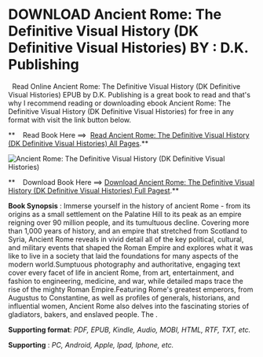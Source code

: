  **DOWNLOAD Ancient Rome: The Definitive Visual History (DK Definitive Visual Histories) BY : D.K. Publishing**
==============================================================================================================

  Read Online Ancient Rome: The Definitive Visual History (DK Definitive Visual Histories) EPUB by D.K. Publishing is a great book to read and that's why I recommend reading or downloading ebook Ancient Rome: The Definitive Visual History (DK Definitive Visual Histories) for free in any format with visit the link button below.

**    Read Book Here ==>  [Read Ancient Rome: The Definitive Visual History (DK Definitive Visual Histories) All Pages](https://goodreadbook.site/?book=0744069823).**

![Ancient Rome: The Definitive Visual History (DK Definitive Visual Histories)](https://i.gr-assets.com/images/S/compressed.photo.goodreads.com/books/1680590387l/61424025.jpg)

**    Download Book Here ==> [Download Ancient Rome: The Definitive Visual History (DK Definitive Visual Histories) Full Pagest](https://goodreadbook.site/?book=0744069823).**

**Book Synopsis** : Immerse yourself in the history of ancient Rome - from its origins as a small settlement on the Palatine Hill to its peak as an empire reigning over 90 million people, and its tumultuous decline. Covering more than 1,000 years of history, and an empire that stretched from Scotland to Syria, Ancient Rome reveals in vivid detail all of the key political, cultural, and military events that shaped the Roman Empire and explores what it was like to live in a society that laid the foundations for many aspects of the modern world.Sumptuous photography and authoritative, engaging text cover every facet of life in ancient Rome, from art, entertainment, and fashion to engineering, medicine, and war, while detailed maps trace the rise of the mighty Roman Empire.Featuring Rome's greatest emperors, from Augustus to Constantine, as well as profiles of generals, historians, and influential women, Ancient Rome also delves into the fascinating stories of gladiators, bakers, and enslaved people. The .

**Supporting format**: _PDF, EPUB, Kindle, Audio, MOBI, HTML, RTF, TXT, etc._

**Supporting** : _PC, Android, Apple, Ipad, Iphone, etc._